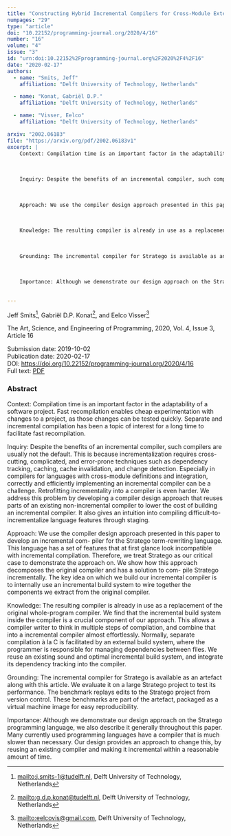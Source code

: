 ```yaml
---
title: "Constructing Hybrid Incremental Compilers for Cross-Module Extensibility with an Internal Build System"
numpages: "29"
type: "article"
doi: "10.22152/programming-journal.org/2020/4/16"
number: "16"
volume: "4"
issue: "3"
id: "urn:doi:10.22152%2Fprogramming-journal.org%2F2020%2F4%2F16"
date: "2020-02-17"
authors: 
  - name: "Smits, Jeff"
    affiliation: "Delft University of Technology, Netherlands"

  - name: "Konat, Gabriël D.P."
    affiliation: "Delft University of Technology, Netherlands"

  - name: "Visser, Eelco"
    affiliation: "Delft University of Technology, Netherlands"

arxiv: "2002.06183"
file: "https://arxiv.org/pdf/2002.06183v1"
excerpt: |
    Context: Compilation time is an important factor in the adaptability of a software project. Fast recompilation enables cheap experimentation with changes to a project, as those changes can be tested quickly. Separate and incremental compilation has been a topic of interest for a long time to facilitate fast recompilation. 
    
    
    
    Inquiry: Despite the benefits of an incremental compiler, such compilers are usually not the default. This is because incrementalization requires cross-cutting, complicated, and error-prone techniques such as dependency tracking, caching, cache invalidation, and change detection. Especially in compilers for languages with cross-module definitions and integration, correctly and efficiently implementing an incremental compiler can be a challenge. Retrofitting incrementality into a compiler is even harder. We address this problem by developing a compiler design approach that reuses parts of an existing non-incremental compiler to lower the cost of building an incremental compiler. It also gives an intuition into compiling difficult-to-incrementalize language features through staging.
    
    
    
    Approach: We use the compiler design approach presented in this paper to develop an incremental com- piler for the Stratego term-rewriting language. This language has a set of features that at first glance look incompatible with incremental compilation. Therefore, we treat Stratego as our critical case to demonstrate the approach on. We show how this approach decomposes the original compiler and has a solution to com- pile Stratego incrementally. The key idea on which we build our incremental compiler is to internally use an incremental build system to wire together the components we extract from the original compiler. 
    
    
    
    Knowledge: The resulting compiler is already in use as a replacement of the original whole-program compiler. We find that the incremental build system inside the compiler is a crucial component of our approach. This allows a compiler writer to think in multiple steps of compilation, and combine that into a incremental compiler almost effortlessly. Normally, separate compilation à la C is facilitated by an external build system, where the programmer is responsible for managing dependencies between files. We reuse an existing sound and optimal incremental build system, and integrate its dependency tracking into the compiler.
    
    
    
    Grounding: The incremental compiler for Stratego is available as an artefact along with this article. We evaluate it on a large Stratego project to test its performance. The benchmark replays edits to the Stratego project from version control. These benchmarks are part of the artefact, packaged as a virtual machine image for easy reproducibility.
    
    
    
    Importance: Although we demonstrate our design approach on the Stratego programming language, we also describe it generally throughout this paper. Many currently used programming languages have a compiler that is much slower than necessary. Our design provides an approach to change this, by reusing an existing compiler and making it incremental within a reasonable amount of time.
    

---
```

Jeff Smits[^1], Gabriël D.P. Konat[^2], and Eelco Visser[^3]

The Art, Science, and Engineering of Programming, 2020, Vol. 4, Issue 3, Article 16

Submission date: 2019-10-02  
Publication date: 2020-02-17  
DOI: <https://doi.org/10.22152/programming-journal.org/2020/4/16>  
Full text: [PDF](https://arxiv.org/pdf/2002.06183v1)  


### Abstract

Context: Compilation time is an important factor in the adaptability of a software project. Fast recompilation enables cheap experimentation with changes to a project, as those changes can be tested quickly. Separate and incremental compilation has been a topic of interest for a long time to facilitate fast recompilation. 



Inquiry: Despite the benefits of an incremental compiler, such compilers are usually not the default. This is because incrementalization requires cross-cutting, complicated, and error-prone techniques such as dependency tracking, caching, cache invalidation, and change detection. Especially in compilers for languages with cross-module definitions and integration, correctly and efficiently implementing an incremental compiler can be a challenge. Retrofitting incrementality into a compiler is even harder. We address this problem by developing a compiler design approach that reuses parts of an existing non-incremental compiler to lower the cost of building an incremental compiler. It also gives an intuition into compiling difficult-to-incrementalize language features through staging.



Approach: We use the compiler design approach presented in this paper to develop an incremental com- piler for the Stratego term-rewriting language. This language has a set of features that at first glance look incompatible with incremental compilation. Therefore, we treat Stratego as our critical case to demonstrate the approach on. We show how this approach decomposes the original compiler and has a solution to com- pile Stratego incrementally. The key idea on which we build our incremental compiler is to internally use an incremental build system to wire together the components we extract from the original compiler. 



Knowledge: The resulting compiler is already in use as a replacement of the original whole-program compiler. We find that the incremental build system inside the compiler is a crucial component of our approach. This allows a compiler writer to think in multiple steps of compilation, and combine that into a incremental compiler almost effortlessly. Normally, separate compilation à la C is facilitated by an external build system, where the programmer is responsible for managing dependencies between files. We reuse an existing sound and optimal incremental build system, and integrate its dependency tracking into the compiler.



Grounding: The incremental compiler for Stratego is available as an artefact along with this article. We evaluate it on a large Stratego project to test its performance. The benchmark replays edits to the Stratego project from version control. These benchmarks are part of the artefact, packaged as a virtual machine image for easy reproducibility.



Importance: Although we demonstrate our design approach on the Stratego programming language, we also describe it generally throughout this paper. Many currently used programming languages have a compiler that is much slower than necessary. Our design provides an approach to change this, by reusing an existing compiler and making it incremental within a reasonable amount of time.




[^1]: <mailto:j.smits-1@tudelft.nl>, Delft University of Technology, Netherlands

[^2]: <mailto:g.d.p.konat@tudelft.nl>, Delft University of Technology, Netherlands

[^3]: <mailto:eelcovis@gmail.com>, Delft University of Technology, Netherlands

